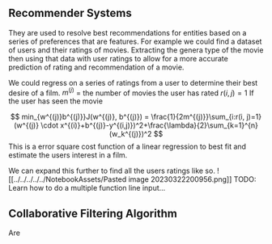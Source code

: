 ## Recommender Systems
They are used to resolve best recommendations for entities based on a series of preferences that are features. For example we could find a dataset of users and their ratings of movies. Extracting the genera type of the movie then using that data with user ratings to allow for a more accurate prediction of rating and recommendation of a movie.

We could regress on a series of ratings from a user to determine their best desire of a film.
$m^{(j)}$ = the number of movies the user has rated
$r(i,j) = 1$ If the user has seen the movie

$$
min_{w^{(j)}b^{(j)}}J(w^{(j)}, b^{(j)}) = \frac{1}{2m^{(j)}}\sum_{i:r(i, j)=1}(w^{(j)} \cdot x^{(i)}+b^{(j)}-y^{(i,j)})^2+\frac{\lambda}{2}\sum_{k=1}^{n}(w_k^{(j)})^2
$$
This is a error square cost function of a linear regression to best fit and estimate the users interest in a film. 

We can expand this further to find all the users ratings like so.
![[../../../../../NotebookAssets/Pasted image 20230322200956.png]]
TODO: Learn how to do a multiple function line input...

## Collaborative Filtering Algorithm
Are 